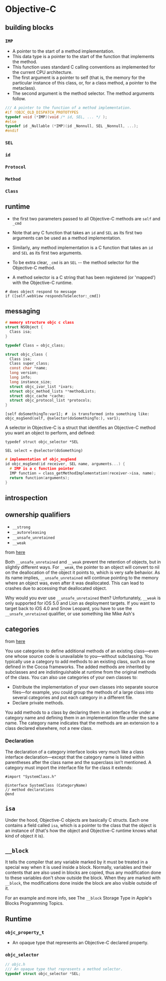 # Objective-C

## building blocks


### `IMP`

* A pointer to the start of a method implementation.
* This data type is a pointer to the start of the function that implements the method. 
* This function uses standard C calling conventions as implemented for the current CPU architecture. 
* The first argument is a pointer to self (that is, the memory for the particular instance of this class, or, for a class method, a pointer to the metaclass). 
* The second argument is the method selector. The method arguments follow.


```c
/// A pointer to the function of a method implementation. 
#if !OBJC_OLD_DISPATCH_PROTOTYPES
typedef void (*IMP)(void /* id, SEL, ... */ ); 
#else
typedef id _Nullable (*IMP)(id _Nonnull, SEL _Nonnull, ...); 
#endif
```

### `SEL`
### `id`
### `Protocol`
### `Method`
### `Class`

## runtime
* the first two parameters passed to all Objective-C methods are `self` and `_cmd`

* Note that any C function that takes an `id` and `SEL` as its first two arguments can
be used as a method implementation.
* Similarly, any method implementation is a C function that takes an `id` and `SEL`
as its first two arguments.

* To be extra clear, `_cmd` is an `SEL` -- the method selector for the
Objective-C method.
* A method selector is a C string that has been registered (or 'mapped') with
the Objective-C runtime.


```objc
# does object respond to message
if ([self.webView respondsToSelector:_cmd])
```

## messaging

```c
# memory structure objc c class
struct NSObject {
  Class isa;
}
```
```c
typedef Class = objc_class;
```
```c
struct objc_class {
  Class isa;
  Class super_class;
  const char *name;
  long version;
  long info;
  long instance_size;
  struct objc_ivar_list *ivars;
  struct objc_method_lists **methodLists;
  struct objc_cache *cache;
  struct objc_protocol_list *protocols;
}
```
```objc
[self doSomethingTo:var1]; #  is transformed into something like:
objc_msgSend(self, @selector(doSomethingTo:), var1);
```

  A selector in Objective-C is a struct that identifies an Objective-C method you
want an object to perform, and defined:

```objc
typedef struct objc_selector *SEL
```

```objc
SEL select = @selector(doSomething)
```
```C
# implementation of objc_msgSend
id objc_msgSend(id receiver, SEL name, arguments...) {
  # IMP is a c function pointer
  IMP function = class_getMethodImplementation(receiver->isa, name);
  return function(arguments);
}
```

## introspection

## ownership qualifiers
* `__strong`
* `__autoreleasing`
* `__unsafe_unretained`
* `__weak`

from [here](https://stackoverflow.com/questions/8592289/arc-the-meaning-of-unsafe-unretained)

Both `__unsafe_unretained` and `__weak` prevent the retention of objects, but in
slightly different ways. For `__weak`, the pointer to an object will convert to
nil on the deallocation of the object it points to, which is very safe behavior.
As its name implies, `__unsafe_unretained` will continue pointing to the memory
where an object was, even after it was deallocated. This can lead to crashes due
to accessing that deallocated object.

Why would you ever use `__unsafe_unretained` then? Unfortunately, `__weak` is only
supported for iOS 5.0 and Lion as deployment targets. If you want to target back
to iOS 4.0 and Snow Leopard, you have to use the `__unsafe_unretained` qualifier,
or use something like Mike Ash's

## categories

from [here](https://developer.apple.com/library/content/documentation/General/Conceptual/DevPedia-CocoaCore/Category.html)

You use categories to define additional methods of an existing class—even one
whose source code is unavailable to you—without subclassing. You typically use a
category to add methods to an existing class, such as one defined in the Cocoa
frameworks. The added methods are inherited by subclasses and are
indistinguishable at runtime from the original methods of the class. You can
also use categories of your own classes to:

* Distribute the implementation of your own classes into separate source files—for example, you could group the methods of a large class into several categories and put each category in a different file.
* Declare private methods.

You add methods to a class by declaring them in an interface file under a
category name and defining them in an implementation file under the same name.
The category name indicates that the methods are an extension to a class
declared elsewhere, not a new class.

### Declaration
The declaration of a category interface looks very much like a class
interface declaration—except that the category name is listed within parentheses
after the class name and the superclass isn’t mentioned. A category must import
the interface file for the class it extends:

```objc
#import "SystemClass.h"

@interface SystemClass (CategoryName)
// method declarations
@end
```

## `isa`
Under the hood, Objective-C objects are basically C structs. Each one contains a
field called `isa`, which is a pointer to the class that the object is an instance
of (that's how the object and Objective-C runtime knows what kind of object it
is).

## `__block`
It tells the compiler that any variable marked by it must be treated in a
special way when it is used inside a block. Normally, variables and their
contents that are also used in blocks are copied, thus any modification done to
these variables don't show outside the block. When they are marked with
`__block`, the modifications done inside the block are also visible outside of
it.

For an example and more info, see The `__block` Storage Type in Apple's Blocks Programming Topics.

## Runtime

### `objc_property_t`
* An opaque type that represents an Objective-C declared property.


### `objc_selector`

```c
// objc.h
/// An opaque type that represents a method selector.
typedef struct objc_selector *SEL;
```